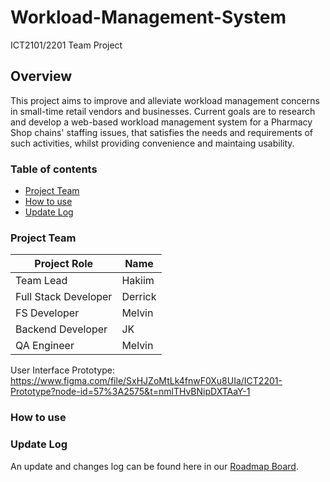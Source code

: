 # Workload-Management-System
ICT2101/2201 Team Project

## Overview
This project aims to improve and alleviate workload management concerns in small-time retail vendors and businesses. Current goals  are to research and  develop a web-based workload management system for a Pharmacy Shop chains' staffing issues, that satisfies the needs and requirements of such activities, whilst providing convenience and maintaing usability.

### Table of contents
* [Project Team](#project-team)
* [How to use](#how-to-use)
* [Update Log](#update-log)

### Project Team
| Project Role  | Name |
| ------------- | ------------- |
| Team Lead | Hakiim |
| Full Stack Developer | Derrick |
| FS Developer | Melvin |
| Backend Developer | JK |
| QA Engineer | Melvin |

User Interface Prototype: https://www.figma.com/file/SxHJZoMtLk4fnwF0Xu8UIa/ICT2201-Prototype?node-id=57%3A2575&t=nmlTHvBNipDXTAaY-1  

### How to use
### Update Log
An update and changes log can be found here in our [Roadmap Board][roadmap].

[roadmap]: https://github.com/YeongJK98/Workload-Management-System/projects
